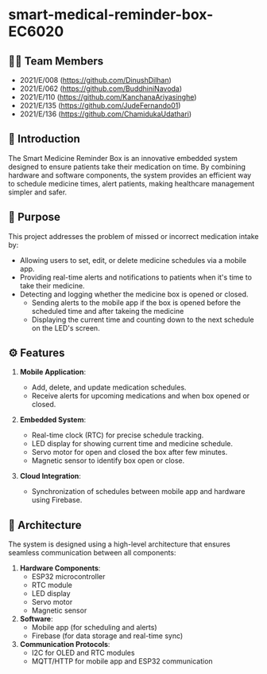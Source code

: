 # smart-medical-reminder-box-EC6020
## 👩‍💻 Team Members

- 2021/E/008 (https://github.com/DinushDilhan)
- 2021/E/062 (https://github.com/BuddhiniNavoda)
- 2021/E/110 (https://github.com/KanchanaAriyasinghe)
- 2021/E/135 (https://github.com/JudeFernando01)
- 2021/E/136 (https://github.com/ChamidukaUdathari)

## 📖 Introduction
The Smart Medicine Reminder Box is an innovative embedded system designed to ensure patients take their medication on time. By combining hardware and software components, the system provides an efficient way to schedule medicine times, alert patients, making healthcare management simpler and safer.

## 🎯 Purpose
This project addresses the problem of missed or incorrect medication intake by:
- Allowing users to set, edit, or delete medicine schedules via a mobile app.
- Providing real-time alerts and notifications to patients when it's time to take their medicine.
- Detecting and logging whether the medicine box is opened or closed.
  - Sending alerts to the mobile app if the box is opened before the scheduled time and after takeing the medicine
  - Displaying the current time and counting down to the next schedule on the LED's screen.

## ⚙️ Features
1. **Mobile Application**:
   - Add, delete, and update medication schedules.
   - Receive alerts for upcoming medications and when box opened or closed.

2. **Embedded System**:
   - Real-time clock (RTC) for precise schedule tracking.
   - LED display for showing current time and medicine schedule.
   - Servo motor for open and closed the box after few minutes.
   - Magnetic sensor to identify box open or close.
3. **Cloud Integration**:
   - Synchronization of schedules between mobile app and hardware using Firebase.

## 📐 Architecture
The system is designed using a high-level architecture that ensures seamless communication between all components:
1. **Hardware Components**: 
   - ESP32 microcontroller
   - RTC module
   - LED display
   - Servo motor
   - Magnetic sensor
2. **Software**:
   - Mobile app (for scheduling and alerts)
   - Firebase (for data storage and real-time sync)
3. **Communication Protocols**:
   - I2C for OLED and RTC modules
   - MQTT/HTTP for mobile app and ESP32 communication

   

